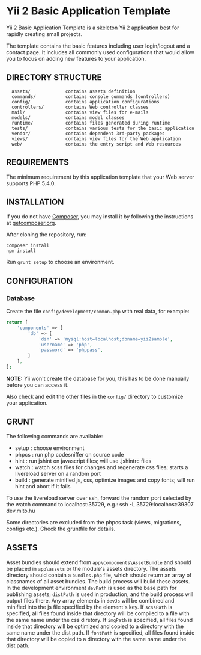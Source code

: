 Yii 2 Basic Application Template
================================

Yii 2 Basic Application Template is a skeleton Yii 2 application best for
rapidly creating small projects.

The template contains the basic features including user login/logout and a contact page.
It includes all commonly used configurations that would allow you to focus on adding new
features to your application.


DIRECTORY STRUCTURE
-------------------

      assets/             contains assets definition
      commands/           contains console commands (controllers)
      config/             contains application configurations
      controllers/        contains Web controller classes
      mail/               contains view files for e-mails
      models/             contains model classes
      runtime/            contains files generated during runtime
      tests/              contains various tests for the basic application
      vendor/             contains dependent 3rd-party packages
      views/              contains view files for the Web application
      web/                contains the entry script and Web resources



REQUIREMENTS
------------

The minimum requirement by this application template that your Web server supports PHP 5.4.0.


INSTALLATION
------------

If you do not have [Composer](http://getcomposer.org/), you may install it by following the instructions
at [getcomposer.org](http://getcomposer.org/doc/00-intro.md#installation-nix).

After cloning the repository, run:

~~~
composer install
npm install
~~~

Run `grunt setup` to choose an environment.


CONFIGURATION
-------------

### Database

Create the file `config/development/common.php` with real data, for example:

```php
return [
    'components' => [
        'db' => [
            'dsn' => 'mysql:host=localhost;dbname=yii2sample',
            'username' => 'php',
            'password' => 'phppass',
        ]
    ],
];
```

**NOTE:** Yii won't create the database for you, this has to be done manually before you can access it.

Also check and edit the other files in the `config/` directory to customize your application.

GRUNT
-----

The following commands are available:
* setup : choose environment
* phpcs : run php codesniffer on source code
* hint : run jshint on javascript files; will use .jshintrc files
* watch : watch scss files for changes and regenerate css files; starts a livereload server on a random port
* build : generate minified js, css, optimize images and copy fonts; will run hint and abort if it fails

To use the livereload server over ssh, forward the random port selected by the watch command to localhost:35729, e.g.:
    ssh -L 35729:localhost:39307 dev.mito.hu

Some directories are excluded from the phpcs task (views, migrations, configs etc.). Check the gruntfile for details.

ASSETS
------

Asset bundles should extend from `app\components\AssetBundle` and should be placed in `app\assets` or the module's assets directory.
The assets directory should contain a `bundles.php` file, which should return an array of classnames of all asset bundles.
The build process will build these assets.
In the development environment `devPath` is used as the base path for publishing assets; `distPath` is used in production, and
the build process will output files there.
Any array elements in `devJs` will be combined and minified into the js file specified by the element's key.
If `scssPath` is specified, all files found inside that directory will be compiled to a file with the same name under the css diretory.
If `imgPath` is specified, all files found inside that directory will be optimized and copied to a directory with the same name under the dist path.
If `fontPath` is specified, all files found inside that directory will be copied to a directory with the same name under the dist path.
